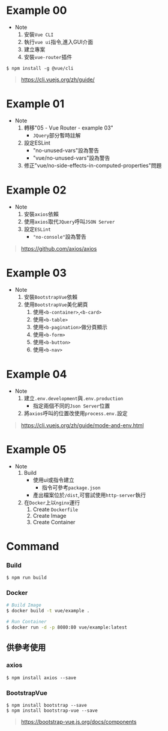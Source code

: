 # Example 00

* Note
    1. 安裝`Vue CLI`
    2. 執行`vue ui`指令,進入GUI介面
    3. 建立專案
    4. 安裝`vue-router`插件

```
$ npm install -g @vue/cli
```

> https://cli.vuejs.org/zh/guide/

# Example 01

* Note
    1. 轉移"05 - Vue Router - example 03"
        * `JQuery`部分暫時註解
    2. 設定ESLint
        * "no-unused-vars"設為警告
        * "vue/no-unused-vars"設為警告
    3. 修正"vue/no-side-effects-in-computed-properties"問題

# Example 02

* Note
    1. 安裝`axios`依賴
    2. 使用`axios`取代`JQuery`呼叫`JSON Server`
    3. 設定`ESLint`
        * `"no-console"`設為警告

> https://github.com/axios/axios

# Example 03

* Note
    1. 安裝`BootstrapVue`依賴
    2. 使用`BootstrapVue`美化網頁
        1. 使用`<b-container>`,`<b-card>`
        2. 使用`<b-table>`
        3. 使用`<b-pagination>`做分頁顯示
        4. 使用`<b-form>`
        5. 使用`<b-button>`
        6. 使用`<b-nav>`

# Example 04

* Note
    1. 建立`.env.development`與`.env.production`
        * 指定兩個不同的`Json Server`位置
    2. 將`axios`呼叫的位置改使用`process.env.`設定

> https://cli.vuejs.org/zh/guide/mode-and-env.html

# Example 05

* Note
    1. Build
        * 使用ui或指令建立
            * 指令可參考`package.json`
        * 產出檔案位於`/dist`,可嘗試使用`http-server`執行
    2. 在`Docker`上以`nginx`運行
        1. Create `Dockerfile`
        2. Create Image
        3. Create Container

# Command

### Build

```
$ npm run build
```

### Docker

```bash
# Build Image
$ docker build -t vue/example .

# Run Container
$ docker run -d -p 8080:80 vue/example:latest
```

## 供參考使用

### axios
```
$ npm install axios --save
```

### BootstrapVue
```
$ npm install bootstrap --save
$ npm install bootstrap-vue --save
```
> https://bootstrap-vue.js.org/docs/components